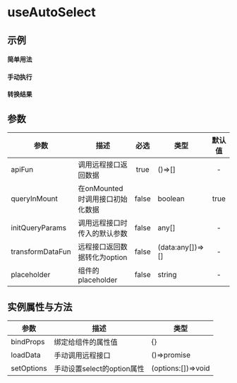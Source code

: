 # useAutoSelect

## 示例

#### 简单用法

<preview path="../demo/select/SelectDemo.vue"  title="title" description="component description content"></preview>
#### 手动执行

<preview path="../demo/select/SelectDemo2.vue"></preview>

#### 转换结果

<preview path="../demo/select/SelectDemo3.vue"></preview>

## 参数
| 参数             | 描述                            | 必选  | 类型             | 默认值 |
| ---------------- | ------------------------------- | :---: | ---------------- | :----: |
| apiFun           | 调用远程接口返回数据            | true  | ()=>[]           |   -    |
| queryInMount     | 在onMounted时调用接口初始化数据 | false | boolean          |  true  |
| initQueryParams  | 调用远程接口时传入的默认参数    | false | any[]            |   -    |
| transformDataFun | 远程接口返回数据转化为option    | false | (data:any[])=>[] |   -    |
| placeholder      | 组件的placeholder               | false | string           |   -    |


## 实例属性与方法
| 参数       | 描述                       | 类型               |
| ---------- | -------------------------- | ------------------ |
| bindProps  | 绑定给组件的属性值         | {}                 |
| loadData   | 手动调用远程接口           | ()=>promise        |
| setOptions | 手动设置select的option属性 | (options:[])=>void |
